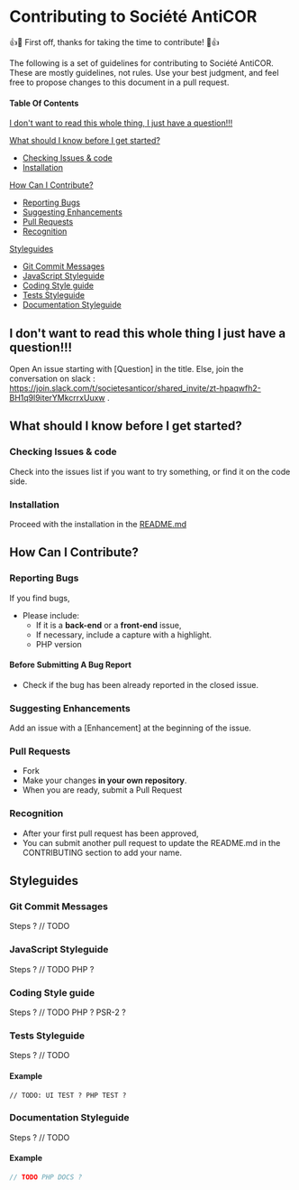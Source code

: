 # Contributing to Société AntiCOR

:+1::tada: First off, thanks for taking the time to contribute! :tada::+1:

The following is a set of guidelines for contributing to Société AntiCOR. These are mostly guidelines, not rules. Use your best judgment, and feel free to propose changes to this document in a pull request.

#### Table Of Contents

[I don't want to read this whole thing, I just have a question!!!](#i-dont-want-to-read-this-whole-thing-i-just-have-a-question)

[What should I know before I get started?](#what-should-i-know-before-i-get-started)
  * [Checking Issues & code](#checking-ssues-&-code)
  * [Installation](#installation)

[How Can I Contribute?](#how-can-i-contribute)
  * [Reporting Bugs](#reporting-bugs)
  * [Suggesting Enhancements](#suggesting-enhancements)
  * [Pull Requests](#pull-requests)
  * [Recognition](#recognition)


[Styleguides](#styleguides)
  * [Git Commit Messages](#git-commit-messages)
  * [JavaScript Styleguide](#javascript-styleguide)
  * [Coding Style guide](#coding-style-guide)
  * [Tests Styleguide](#tests-styleguide)
  * [Documentation Styleguide](#documentation-styleguide)




## I don't want to read this whole thing I just have a question!!!

Open An issue starting with [Question] in the title. Else, join the conversation on slack : https://join.slack.com/t/societesanticor/shared_invite/zt-hpaqwfh2-BH1q9l9iterYMkcrrxUuxw .

## What should I know before I get started?

### Checking Issues & code

Check into the issues list if you want to try something, or find it on the code side.

### Installation

Proceed with the installation in the [README.md](./README.md)

## How Can I Contribute?

### Reporting Bugs
If you find bugs,
- Please include:
  - If it is a **back-end** or a **front-end** issue,
  - If necessary, include a capture with a highlight.
  - PHP version
  
#### Before Submitting A Bug Report
- Check if the bug has been already reported in the closed issue.

### Suggesting Enhancements

Add an issue with a [Enhancement] at the beginning of the issue.

### Pull Requests

- Fork
- Make your changes **in your own repository**.
- When you are ready, submit a Pull Request

### Recognition

- After your first pull request has been approved,
- You can submit another pull request to update the README.md in the CONTRIBUTING section to add your name.

## Styleguides

### Git Commit Messages

Steps ? // TODO

### JavaScript Styleguide

Steps ? // TODO PHP ?

### Coding Style guide

Steps ? // TODO PHP ? PSR-2 ?

### Tests Styleguide

Steps ? // TODO


#### Example

```
// TODO: UI TEST ? PHP TEST ?

```

### Documentation Styleguide

Steps ? // TODO

#### Example

```php
// TODO PHP DOCS ?
```

